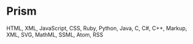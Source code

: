 # Prism

HTML, XML, JavaScript, CSS, Ruby, Python, Java, C, C#, C++, Markup, XML, SVG, MathML, SSML, Atom, RSS
